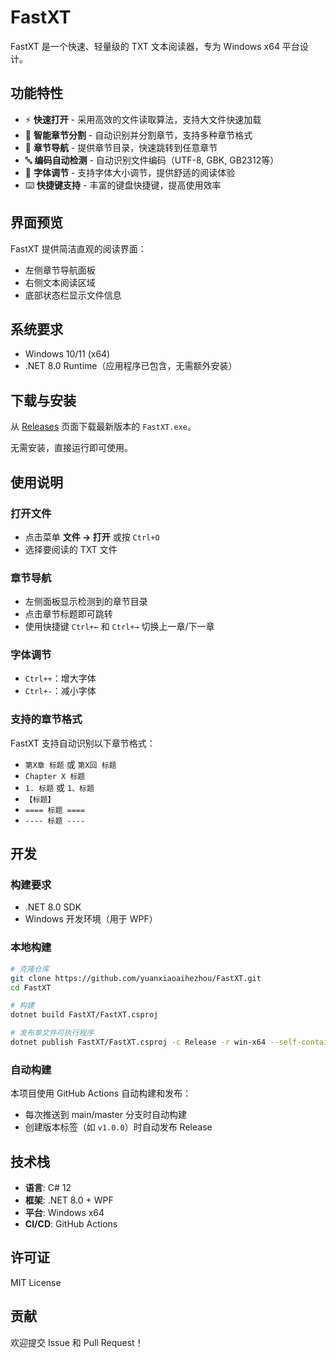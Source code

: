 # FastXT

FastXT 是一个快速、轻量级的 TXT 文本阅读器，专为 Windows x64 平台设计。

## 功能特性

- ⚡ **快速打开** - 采用高效的文件读取算法，支持大文件快速加载
- 📑 **智能章节分割** - 自动识别并分割章节，支持多种章节格式
- 🎯 **章节导航** - 提供章节目录，快速跳转到任意章节
- 🔤 **编码自动检测** - 自动识别文件编码（UTF-8, GBK, GB2312等）
- 🎨 **字体调节** - 支持字体大小调节，提供舒适的阅读体验
- ⌨️ **快捷键支持** - 丰富的键盘快捷键，提高使用效率

## 界面预览

FastXT 提供简洁直观的阅读界面：
- 左侧章节导航面板
- 右侧文本阅读区域
- 底部状态栏显示文件信息

## 系统要求

- Windows 10/11 (x64)
- .NET 8.0 Runtime（应用程序已包含，无需额外安装）

## 下载与安装

从 [Releases](https://github.com/yuanxiaoaihezhou/FastXT/releases) 页面下载最新版本的 `FastXT.exe`。

无需安装，直接运行即可使用。

## 使用说明

### 打开文件

- 点击菜单 **文件 → 打开** 或按 `Ctrl+O`
- 选择要阅读的 TXT 文件

### 章节导航

- 左侧面板显示检测到的章节目录
- 点击章节标题即可跳转
- 使用快捷键 `Ctrl+←` 和 `Ctrl+→` 切换上一章/下一章

### 字体调节

- `Ctrl++`：增大字体
- `Ctrl+-`：减小字体

### 支持的章节格式

FastXT 支持自动识别以下章节格式：

- `第X章 标题` 或 `第X回 标题`
- `Chapter X 标题`
- `1. 标题` 或 `1、标题`
- `【标题】`
- `==== 标题 ====`
- `---- 标题 ----`

## 开发

### 构建要求

- .NET 8.0 SDK
- Windows 开发环境（用于 WPF）

### 本地构建

```bash
# 克隆仓库
git clone https://github.com/yuanxiaoaihezhou/FastXT.git
cd FastXT

# 构建
dotnet build FastXT/FastXT.csproj

# 发布单文件可执行程序
dotnet publish FastXT/FastXT.csproj -c Release -r win-x64 --self-contained true -p:PublishSingleFile=true
```

### 自动构建

本项目使用 GitHub Actions 自动构建和发布：

- 每次推送到 main/master 分支时自动构建
- 创建版本标签（如 `v1.0.0`）时自动发布 Release

## 技术栈

- **语言**: C# 12
- **框架**: .NET 8.0 + WPF
- **平台**: Windows x64
- **CI/CD**: GitHub Actions

## 许可证

MIT License

## 贡献

欢迎提交 Issue 和 Pull Request！
